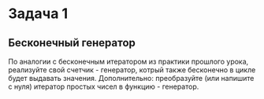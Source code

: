 # Задача 1
## Бесконечный генератор
По аналогии с бесконечным итератором из практики прошлого урока, реализуйте свой счетчик - генератор, котрый также бесконечно в цикле будет выдавать значения.
Дополнительно: преобразуйте (или напишите с нуля) итератор простых чисел в функцию - генератор.
